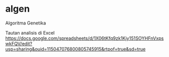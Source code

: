 # algen
Algoritma Genetika

Tautan analisis di Excel https://docs.google.com/spreadsheets/d/1X06tKfq9zk1Kjy151SOYHFnVxpswkFQV/edit?usp=sharing&ouid=115047076800805745915&rtpof=true&sd=true